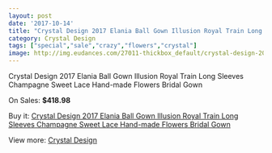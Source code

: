 ```yaml
---
layout: post
date: '2017-10-14'
title: "Crystal Design 2017 Elania Ball Gown Illusion Royal Train Long Sleeves Champagne Sweet Lace Hand-made Flowers Bridal Gown"
category: Crystal Design 
tags: ["special","sale","crazy","flowers","crystal"]
image: http://img.eudances.com/27011-thickbox_default/crystal-design-2017-elania-ball-gown-illusion-royal-train-long-sleeves-champagne-sweet-lace-hand-made-flowers-bridal-gown.jpg
---
```

Crystal Design 2017 Elania Ball Gown Illusion Royal Train Long Sleeves Champagne Sweet Lace Hand-made Flowers Bridal Gown

On Sales: **$418.98**
<a href="https://www.eudances.com/en/crystal-design/9075-crystal-design-2017-elania-ball-gown-illusion-royal-train-long-sleeves-champagne-sweet-lace-hand-made-flowers-bridal-gown.html"><amp-img layout="responsive" width="600" height="600" src="//img.eudances.com/27011-thickbox_default/crystal-design-2017-elania-ball-gown-illusion-royal-train-long-sleeves-champagne-sweet-lace-hand-made-flowers-bridal-gown.jpg" alt="Crystal Design 2017 Elania Ball Gown Illusion Royal Train Long Sleeves Champagne Sweet Lace Hand-made Flowers Bridal Gown 0" /></a>
<a href="https://www.eudances.com/en/crystal-design/9075-crystal-design-2017-elania-ball-gown-illusion-royal-train-long-sleeves-champagne-sweet-lace-hand-made-flowers-bridal-gown.html"><amp-img layout="responsive" width="600" height="600" src="//img.eudances.com/27016-thickbox_default/crystal-design-2017-elania-ball-gown-illusion-royal-train-long-sleeves-champagne-sweet-lace-hand-made-flowers-bridal-gown.jpg" alt="Crystal Design 2017 Elania Ball Gown Illusion Royal Train Long Sleeves Champagne Sweet Lace Hand-made Flowers Bridal Gown 1" /></a>
<a href="https://www.eudances.com/en/crystal-design/9075-crystal-design-2017-elania-ball-gown-illusion-royal-train-long-sleeves-champagne-sweet-lace-hand-made-flowers-bridal-gown.html"><amp-img layout="responsive" width="600" height="600" src="//img.eudances.com/27015-thickbox_default/crystal-design-2017-elania-ball-gown-illusion-royal-train-long-sleeves-champagne-sweet-lace-hand-made-flowers-bridal-gown.jpg" alt="Crystal Design 2017 Elania Ball Gown Illusion Royal Train Long Sleeves Champagne Sweet Lace Hand-made Flowers Bridal Gown 2" /></a>
<a href="https://www.eudances.com/en/crystal-design/9075-crystal-design-2017-elania-ball-gown-illusion-royal-train-long-sleeves-champagne-sweet-lace-hand-made-flowers-bridal-gown.html"><amp-img layout="responsive" width="600" height="600" src="//img.eudances.com/27014-thickbox_default/crystal-design-2017-elania-ball-gown-illusion-royal-train-long-sleeves-champagne-sweet-lace-hand-made-flowers-bridal-gown.jpg" alt="Crystal Design 2017 Elania Ball Gown Illusion Royal Train Long Sleeves Champagne Sweet Lace Hand-made Flowers Bridal Gown 3" /></a>
<a href="https://www.eudances.com/en/crystal-design/9075-crystal-design-2017-elania-ball-gown-illusion-royal-train-long-sleeves-champagne-sweet-lace-hand-made-flowers-bridal-gown.html"><amp-img layout="responsive" width="600" height="600" src="//img.eudances.com/27013-thickbox_default/crystal-design-2017-elania-ball-gown-illusion-royal-train-long-sleeves-champagne-sweet-lace-hand-made-flowers-bridal-gown.jpg" alt="Crystal Design 2017 Elania Ball Gown Illusion Royal Train Long Sleeves Champagne Sweet Lace Hand-made Flowers Bridal Gown 4" /></a>
<a href="https://www.eudances.com/en/crystal-design/9075-crystal-design-2017-elania-ball-gown-illusion-royal-train-long-sleeves-champagne-sweet-lace-hand-made-flowers-bridal-gown.html"><amp-img layout="responsive" width="600" height="600" src="//img.eudances.com/27012-thickbox_default/crystal-design-2017-elania-ball-gown-illusion-royal-train-long-sleeves-champagne-sweet-lace-hand-made-flowers-bridal-gown.jpg" alt="Crystal Design 2017 Elania Ball Gown Illusion Royal Train Long Sleeves Champagne Sweet Lace Hand-made Flowers Bridal Gown 5" /></a>

Buy it: [Crystal Design 2017 Elania Ball Gown Illusion Royal Train Long Sleeves Champagne Sweet Lace Hand-made Flowers Bridal Gown](https://www.eudances.com/en/crystal-design/9075-crystal-design-2017-elania-ball-gown-illusion-royal-train-long-sleeves-champagne-sweet-lace-hand-made-flowers-bridal-gown.html "Crystal Design 2017 Elania Ball Gown Illusion Royal Train Long Sleeves Champagne Sweet Lace Hand-made Flowers Bridal Gown")

View more: [Crystal Design ](https://www.eudances.com/en/134-crystal-design "Crystal Design ")